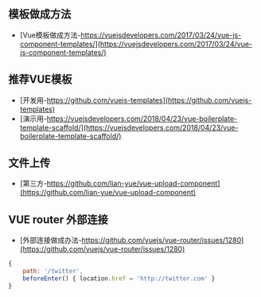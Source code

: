 ## 模板做成方法
* [Vue模板做成方法-https://vuejsdevelopers.com/2017/03/24/vue-js-component-templates/](https://vuejsdevelopers.com/2017/03/24/vue-js-component-templates/)

## 推荐VUE模板
* [开发用-https://github.com/vuejs-templates](https://github.com/vuejs-templates)
* [演示用-https://vuejsdevelopers.com/2018/04/23/vue-boilerplate-template-scaffold/](https://vuejsdevelopers.com/2018/04/23/vue-boilerplate-template-scaffold/)

## 文件上传
* [第三方-https://github.com/lian-yue/vue-upload-component](https://github.com/lian-yue/vue-upload-component)


## VUE router 外部连接
* [外部连接做成办法-https://github.com/vuejs/vue-router/issues/1280](https://github.com/vuejs/vue-router/issues/1280)
```js
{
    path: '/twitter',
    beforeEnter() { location.href = 'http://twitter.com' }
}
```
